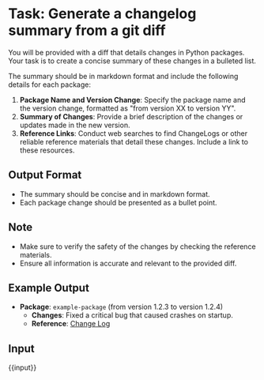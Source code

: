 
# Task: Generate a changelog summary from a git diff

You will be provided with a diff that details changes in Python packages. Your task is to create a concise summary of these changes in a bulleted list.

The summary should be in markdown format and include the following details for each package:

1. **Package Name and Version Change**: Specify the package name and the version change, formatted as "from version XX to version YY".
2. **Summary of Changes**: Provide a brief description of the changes or updates made in the new version.
3. **Reference Links**: Conduct web searches to find ChangeLogs or other reliable reference materials that detail these changes. Include a link to these resources.

## Output Format

- The summary should be concise and in markdown format.
- Each package change should be presented as a bullet point.

## Note

- Make sure to verify the safety of the changes by checking the reference materials.
- Ensure all information is accurate and relevant to the provided diff.

## Example Output

- **Package**: `example-package` (from version 1.2.3 to version 1.2.4)
  - **Changes**: Fixed a critical bug that caused crashes on startup.
  - **Reference**: [Change Log](https://example.com/changelog)

## Input

{{input}}
